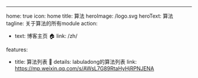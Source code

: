 ---
home: true
icon: home
title: 算法
heroImage: /logo.svg
heroText: 算法
tagline: 关于算法的所有module
action:

  - text: 博客主页 🏠
    link: /zh/

features:
  - title: 算法列表 🧰
    details: labuladong的算法列表
    link: https://mp.weixin.qq.com/s/AWsL7G89RtaHyHjRPNJENA
